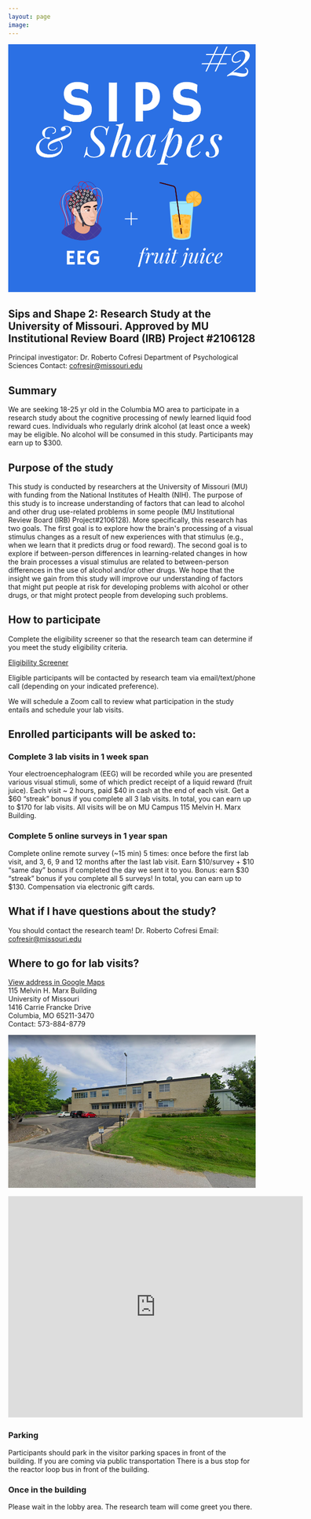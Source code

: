 ```yaml
---
layout: page
image: 
---
```


 <span class="image object">
      <img src="assets/images/SAS2.png" alt="" />
    </span>
    

## Sips and Shape 2: Research Study at the University of Missouri. Approved by MU Institutional Review Board (IRB) Project #2106128

Principal investigator: Dr. Roberto Cofresi 
Department of Psychological Sciences
Contact: cofresir@missouri.edu

## Summary
We are seeking 18-25 yr old in the Columbia MO area to participate in a research study about the cognitive processing of newly learned liquid food reward cues.  Individuals who regularly drink alcohol (at least once a week) may be eligible. No alcohol will be consumed in this study. Participants may earn up to $300.


## Purpose of the study
This study is conducted by researchers at the University of Missouri (MU) with funding from the National Institutes of Health (NIH). The purpose of this study is to increase understanding of factors that can lead to alcohol and other drug use-related problems in some people (MU Institutional Review Board (IRB) Project#2106128).  More specifically, this research has two goals. The first goal is to explore how the brain's processing of a visual stimulus changes as a result of new experiences with that stimulus (e.g., when we learn that it predicts drug or food reward). The second goal is to explore if between-person differences in learning-related changes in how the brain processes a visual stimulus are related to between-person differences in the use of alcohol and/or other drugs. We hope that the insight we gain from this study will improve our understanding of factors that might put people at risk for developing problems with alcohol or other drugs, or that might protect people from developing such problems. 


## How to participate
Complete the eligibility screener so that the research team can determine if you meet the study eligibility criteria.  


<a href="#" class="button special">Eligibility Screener</a>

Eligible participants will be contacted by research team via email/text/phone call (depending on your indicated preference).

We will schedule a Zoom call to review what participation in the study entails and schedule your lab visits.

## Enrolled participants will be asked to:
### Complete 3 lab visits in 1 week span
Your electroencephalogram (EEG) will be recorded while you are presented various visual stimuli, some of which predict receipt of a liquid reward (fruit juice). Each visit ~ 2 hours, paid $40 in cash at the end of each visit. Get a $60 “streak” bonus if you complete all 3 lab visits. In total, you can earn up to $170 for lab visits. All visits will be on MU Campus 115 Melvin H. Marx Building.

### Complete 5 online surveys in 1 year span
Complete online remote survey (~15 min) 5 times: once before the first lab visit, and 3, 6, 9 and 12 months after the last lab visit. Earn $10/survey + $10 “same day” bonus if completed the day we sent it to you. Bonus: earn $30 “streak” bonus if you complete all 5 surveys! In total, you can earn up to $130. Compensation via electronic gift cards.


## What if I have questions about the study?
You should contact the research team! 
Dr. Roberto Cofresi
Email: cofresir@missouri.edu


<a id="directions"></a>
## Where to go for lab visits?
[View address in Google Maps](https://goo.gl/maps/qyhsaqvywLMfFqir7)  
115 Melvin H. Marx Building  
University of Missouri  
1416 Carrie Francke Drive  
Columbia, MO 65211-3470  
Contact: 573-884-8779  

![University of Missouri MARX Building](/assets/images/marx_bldg.png)


<iframe src="https://www.google.com/maps/embed?pb=!1m18!1m12!1m3!1d3103.5607348885005!2d-92.34076848466007!3d38.9340164795651!2m3!1f0!2f0!3f0!3m2!1i1024!2i768!4f13.1!3m3!1m2!1s0x87dcb7b2693516e3%3A0xa01c979c4fa73e60!2sBrain%20Imaging%20Center%20University%20of%20Missouri!5e0!3m2!1sen!2sus!4v1648562985599!5m2!1sen!2sus" width="600" height="450" style="border:0;" allowfullscreen="" loading="lazy" referrerpolicy="no-referrer-when-downgrade"></iframe>


### Parking
Participants should park in the visitor parking spaces in front of the building.
If you are coming via public transportation
There is a bus stop for the reactor loop bus in front of the building.

### Once in the building
Please wait in the lobby area. The research team will come greet you there.


